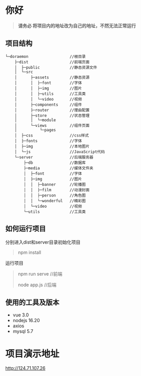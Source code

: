 # 你好

> **请务必 将项目内的地址改为自己的地址，不然无法正常运行**

## 项目结构

```
└─doraemon					//根目录
    ├─dist					//前端页面
    │  ├─public				//静态资源文件
    │  └─src				
    │      ├─assets			//静态资源
    │      │  ├─font		//字体
    │      │  ├─img			//图片
    │      │  ├─utils		//工具类
    │      │  └─video		//视频
    │      ├─components     //组件
    │      ├─router			//理由配置
    │      ├─store			//状态管理
    │      │  └─module
    │      └─views			//组件页面
    │          └─pages
    │  ├─css				//css样式
    │  ├─fonts				//字体
    │  ├─img				//本地图片
    │  └─js					//JavaScript代码
    └─server				//后端服务器
        ├─db				//数据库
        ├─media				//媒体文件夹
        │  ├─font			//字体
        │  ├─img			//图片
        │  │  ├─banner		//轮播图
        │  │  ├─film		//动漫封面
        │  │  ├─person		//角色图
        │  │  └─wonderful	//精彩图
        │  └─video			//视频
        └─utils				//工具类
```



## 如何运行项目

分别进入dist和server目录初始化项目

> npm install

运行项目

> npm run serve //前端
>
> node app.js //后端

## 使用的工具及版本

- vue 3.0
- nodejs 16.20
- axios
- mysql 5.7

# 项目演示地址

http://124.71.107.26